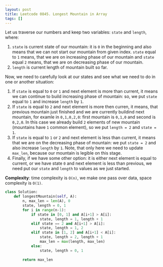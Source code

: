 ```yaml
---
layout: post
title: Leetcode 0845. Longest Mountain in Array
tags: []
---
```


Let us traverse our numbers and keep two variables: `state` and `length`, where:
1. `state` is current state of our mountain: it is `0` in the beginning and also means that we can not start our mountain from given index. `state` equal to `1` means, that we are on increasing phase of our mountain and `state` equal `2` means, that we are on decreasing phase of our mountain.
2. `length` is current length of mountain built so far.

Now, we need to carefully look at our states and see what we need to do in one or another situation:
1. If `state` is equal to `0` or `1` and next element is more than current, it means we can continue to build increasing phase of mountain: so, we put `state` equal to `1` and increase `length` by `1`.
2. If `state` is equal to `2` and next element is more then curren, it means, that previous mountain just finished and we are currently buildind next mountain, for examle in `0,1,0,2,0`: first mountain is `0,1,0` and second is `0,2,0`. In this case we already build `2` elements of new mountain (mountains have `1` common element), so we put `length = 2` and `state = 1`.
3. If `state` is equal to `1` or `2` and next element is less than current, it means that we are on the decreasing phase of mountain: we put `state = 2` and also increase `length` by `1`. Note, that only here we need to update `max_len`, because our mountain is legible on this stage.
4. Finally, if we have some other option: it is either next element is equal to current, or we have state `0` and next element is less than previous, we need put our `state` and `length` to values as we just started.

**Complexity**: time complexity is `O(n)`, we make one pass over data, space complexity is `O(1)`.

```python
class Solution:
    def longestMountain(self, A):
        n, max_len = len(A), 0
        state, length = 0, 1
        for i in range(n-1):
            if state in [0, 1] and A[i+1] > A[i]:
                state, length = 1, length + 1
            elif state == 2 and A[i+1] > A[i]:
                state, length = 1, 2
            elif state in [1, 2] and A[i+1] < A[i]:
                state, length = 2, length + 1
                max_len = max(length, max_len)
            else:
                state, length = 0, 1
                
        return max_len
```
